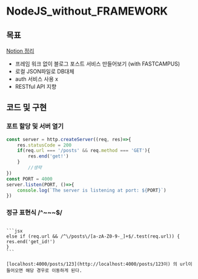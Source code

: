 # NodeJS_without_FRAMEWORK    
## 목표
[Notion 정리](https://www.notion.so/087cbd1e9d3045dbaaad48f5738ed5b5)  
- 프레임 워크 없이 블로그 포스트 서비스 만들어보기 (with FASTCAMPUS)
- 로컬 JSON파일로 DB대체
- auth 서비스 사용 x
- RESTful API 지향

## 코드 및 구현

### 포트 할당 및 서버 열기

```jsx
const server = http.createServer((req, res)=>{
    res.statusCode = 200
    if(req.url === '/posts' && req.method === 'GET'){
        res.end('get!')
    }
		//생략
})
const PORT = 4000
server.listen(PORT, ()=>{
    console.log(`The server is listening at port: ${PORT}`)
})
```

### 정규 표현식 /^~~~$/

~~~부분에 원하는 형식을 집어넣으면 된다.

```jsx
else if (req.url && /^\/posts\/[a-zA-Z0-9-_]+$/.test(req.url)) {
res.end('get_id!')
}
```

[localhost:4000/posts/123](http://localhost:4000/posts/123이) 의 url이 들어오면 해당 경우로 이동하게 된다.
